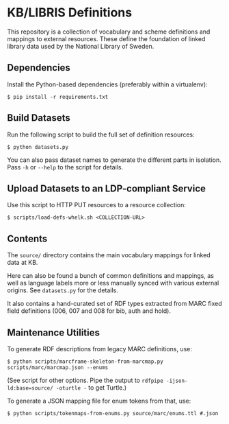 # KB/LIBRIS Definitions

This repository is a collection of vocabulary and scheme definitions and
mappings to external resources. These define the foundation of linked library
data used by the National Library of Sweden.

## Dependencies

Install the Python-based dependencies (preferably within a virtualenv):

    $ pip install -r requirements.txt

## Build Datasets

Run the following script to build the full set of definition resources:

    $ python datasets.py

You can also pass dataset names to generate the different parts in isolation.
Pass `-h` or `--help` to the script for details.

## Upload Datasets to an LDP-compliant Service

Use this script to HTTP PUT resources to a resource collection:

    $ scripts/load-defs-whelk.sh <COLLECTION-URL>

## Contents

The `source/` directory contains the main vocabulary mappings for linked data
at KB.

Here can also be found a bunch of common definitions and mappings, as well as
language labels more or less manually synced with various external origins. See
`datasets.py` for the details.

It also contains a hand-curated set of RDF types extracted from MARC fixed
field definitions (006, 007 and 008 for bib, auth and hold).

## Maintenance Utilities

To generate RDF descriptions from legacy MARC definitions, use:

    $ python scripts/marcframe-skeleton-from-marcmap.py scripts/marc/marcmap.json --enums

(See script for other options. Pipe the output to
`rdfpipe -ijson-ld:base=source/ -oturtle -` to get Turtle.)

To generate a JSON mapping file for enum tokens from that, use:

    $ python scripts/tokenmaps-from-enums.py source/marc/enums.ttl #.json

